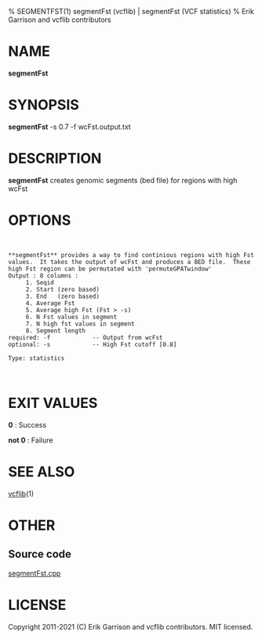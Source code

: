 % SEGMENTFST(1) segmentFst (vcflib) | segmentFst (VCF statistics)
% Erik Garrison and vcflib contributors

# NAME

**segmentFst**

# SYNOPSIS

**segmentFst** -s 0.7 -f wcFst.output.txt

# DESCRIPTION

**segmentFst** creates genomic segments (bed file) for regions with high wcFst



# OPTIONS

```


**segmentFst** provides a way to find continious regions with high Fst values.  It takes the output of wcFst and produces a BED file.  These high Fst region can be permutated with 'permuteGPATwindow'
Output : 8 columns :                 
     1. Seqid                        
     2. Start (zero based)           
     3. End   (zero based)           
     4. Average Fst                  
     5. Average high Fst (Fst > -s)  
     6. N Fst values in segment      
     7. N high fst values in segment 
     8. Segment length               
required: -f            -- Output from wcFst     
optional: -s            -- High Fst cutoff [0.8] 

Type: statistics



```





# EXIT VALUES

**0**
: Success

**not 0**
: Failure

# SEE ALSO



[vcflib](./vcflib.md)(1)



# OTHER

## Source code

[segmentFst.cpp](https://github.com/vcflib/vcflib/blob/master/src/segmentFst.cpp)

# LICENSE

Copyright 2011-2021 (C) Erik Garrison and vcflib contributors. MIT licensed.

<!--
  Created with ./scripts/bin2md.rb scripts/bin2md-template.erb
-->
